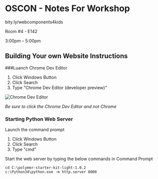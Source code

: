 # OSCON - Notes For Workshop

bity.ly/webcomponents4kids

Room #4 - E142

3:00pm – 5:00pm


## Building Your own Website Instructions
###Luanch Chrome Dev Editor
1. Click Windows Button
1. Click Search
1. Type "Chrome Dev Editor (developer preview)"

![Chrome Dev Editor](https://raw.githubusercontent.com/dart-lang/chromedeveditor/master/ide/web/images/icon_128.png)


*Be sure to click the Chrome Dev Editor and not Chrome*

### Starting Python Web Server
Launch the command prompt
1. Click Windows Button
1. Click Search
1. Type "cmd"

Start the web server by typing the below commands in Command Prompt

```
cd C:\polymer-starter-kit-light-1.0.2
c:\Python34\python.exe -m http.server 8000
```

